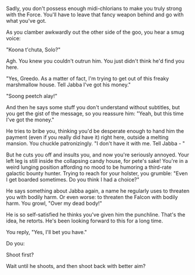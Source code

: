 Sadly, you don't possess enough midi-chlorians to make you truly strong with the Force. You'll have to leave that fancy
weapon behind and go with what you've got.

As you clamber awkwardly out the other side of the goo, you hear a smug voice:

"Koona t'chuta, Solo?"

Agh. You knew you couldn't outrun him. You just didn't think he'd find you here.

"Yes, Greedo. As a matter of fact, I'm trying to get out of this freaky marshmallow house. Tell Jabba I've got his money."

"Soong peetch alay!"

And then he says some stuff you don't understand without subtitles, but you get the gist of the message, so you reassure
him: "Yeah, but this time I've got the money."

He tries to bribe you, thinking you'd be desperate enough to hand him the payment (even if you really did have it) right
here, outside a melting mansion. You chuckle patronizingly. "I don't have it with me. Tell Jabba - "

But he cuts you off and insults you, and now you're seriously annoyed. Your left leg is still inside the collapsing
candy house, for pete's sake! You're in a weird lunging position affording no mood to be humoring a third-rate galactic
bounty hunter. Trying to reach for your holster, you grumble: "Even I get boarded sometimes. Do you think I had a
choice?"

He says something about Jabba again, a name he regularly uses to threaten you with bodily harm. Or even worse: to
threaten the Falcon with bodily harm. You growl, "Over my dead body!"

He is so self-satisfied he thinks you've given him the punchline. That's the idea, he retorts. He's been looking forward
to this for a long time.

You reply, "Yes, I'll bet you have."

Do you:

Shoot first?

Wait until he shoots, and then shoot back with better aim?
